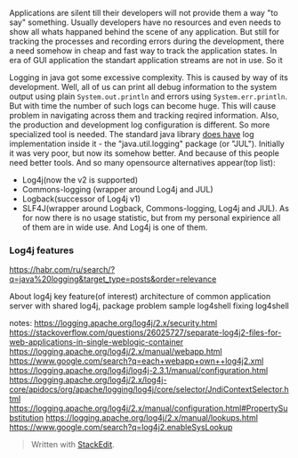 Applications are silent till their developers will not provide them a way "to say" something. Usually developers have no resources and even needs to show all whats happaned behind the scene of any application. But still for tracking the processes and recording errors during the development, there a need somehow in cheap and fast way to track the application states. In era of GUI application the standart application streams are not in use. So it      

Logging in java got some excessive complexity. This is caused by way of its development. Well, all of us can print all debug information to the system output using plain `System.out.println` and errors using `System.err.println`. But with time the number of such logs can become huge. This will cause problem in navigating across them and tracking reqired information. 
Also, the production and development log configuration is different. So more specialized tool is needed. The standard java library [does have](https://docs.oracle.com/javase/10/core/java-logging-overview.htm) log implementation inside it - the "java.util.logging" package (or "JUL"). Initially it was very poor, but now its somehow better. And because of this people need better tools. And so many opensource alternatives appear(top list):
 - Log4j(now the v2 is supported)
 - Commons-logging (wrapper around Log4j and JUL)
 - Logback(successor of Log4j v1)
 - SLF4J(wrapper around Logback, Commons-logging, Log4j and JUL).
As for now there is no usage statistic, but from my personal expirience all of them are in wide use. And Log4j is one of them.

### Log4j features


 https://habr.com/ru/search/?q=java%20logging&target_type=posts&order=relevance


About log4j
key feature(of interest)
architecture of common application server with shared log4j, package problem
sample
log4shell
fixing log4shell


notes:
https://logging.apache.org/log4j/2.x/security.html
https://stackoverflow.com/questions/26025727/separate-log4j2-files-for-web-applications-in-single-weblogic-container
https://logging.apache.org/log4j/2.x/manual/webapp.html
https://www.google.com/search?q=each+webapp+own++log4j2.xml
https://logging.apache.org/log4j/log4j-2.3.1/manual/configuration.html
https://logging.apache.org/log4j/2.x/log4j-core/apidocs/org/apache/logging/log4j/core/selector/JndiContextSelector.html
https://logging.apache.org/log4j/2.x/manual/configuration.html#PropertySubstitution
https://logging.apache.org/log4j/2.x/manual/lookups.html
https://www.google.com/search?q=log4j2.enableSysLookup








> Written with [StackEdit](https://stackedit.io/).
<!--stackedit_data:
eyJoaXN0b3J5IjpbLTY3ODA4NDk2MSwxMzM3Mzk1MDk2LDExNj
k2NzAzNTIsLTg4MDAyNzA5NywxNjc5MjI1OTA3LC0xMDk3OTI4
ODg4LDYyNDkwNDczNV19
-->